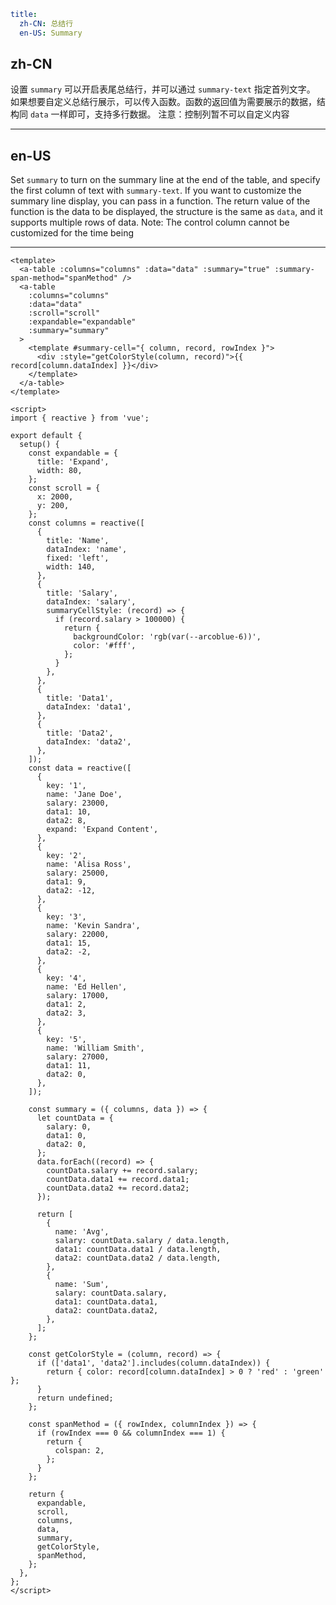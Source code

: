 ```yaml
title:
  zh-CN: 总结行
  en-US: Summary
```

## zh-CN

设置 `summary` 可以开启表尾总结行，并可以通过 `summary-text` 指定首列文字。
如果想要自定义总结行展示，可以传入函数。函数的返回值为需要展示的数据，结构同 `data` 一样即可，支持多行数据。
注意：控制列暂不可以自定义内容

---

## en-US

Set `summary` to turn on the summary line at the end of the table, and specify the first column of text
with `summary-text`. If you want to customize the summary line display, you can pass in a function. The return value of
the function is the data to be displayed, the structure is the same as `data`, and it supports multiple rows of data.
Note: The control column cannot be customized for the time being

---

```vue
<template>
  <a-table :columns="columns" :data="data" :summary="true" :summary-span-method="spanMethod" />
  <a-table
    :columns="columns"
    :data="data"
    :scroll="scroll"
    :expandable="expandable"
    :summary="summary"
  >
    <template #summary-cell="{ column, record, rowIndex }">
      <div :style="getColorStyle(column, record)">{{ record[column.dataIndex] }}</div>
    </template>
  </a-table>
</template>

<script>
import { reactive } from 'vue';

export default {
  setup() {
    const expandable = {
      title: 'Expand',
      width: 80,
    };
    const scroll = {
      x: 2000,
      y: 200,
    };
    const columns = reactive([
      {
        title: 'Name',
        dataIndex: 'name',
        fixed: 'left',
        width: 140,
      },
      {
        title: 'Salary',
        dataIndex: 'salary',
        summaryCellStyle: (record) => {
          if (record.salary > 100000) {
            return {
              backgroundColor: 'rgb(var(--arcoblue-6))',
              color: '#fff',
            };
          }
        },
      },
      {
        title: 'Data1',
        dataIndex: 'data1',
      },
      {
        title: 'Data2',
        dataIndex: 'data2',
      },
    ]);
    const data = reactive([
      {
        key: '1',
        name: 'Jane Doe',
        salary: 23000,
        data1: 10,
        data2: 8,
        expand: 'Expand Content',
      },
      {
        key: '2',
        name: 'Alisa Ross',
        salary: 25000,
        data1: 9,
        data2: -12,
      },
      {
        key: '3',
        name: 'Kevin Sandra',
        salary: 22000,
        data1: 15,
        data2: -2,
      },
      {
        key: '4',
        name: 'Ed Hellen',
        salary: 17000,
        data1: 2,
        data2: 3,
      },
      {
        key: '5',
        name: 'William Smith',
        salary: 27000,
        data1: 11,
        data2: 0,
      },
    ]);

    const summary = ({ columns, data }) => {
      let countData = {
        salary: 0,
        data1: 0,
        data2: 0,
      };
      data.forEach((record) => {
        countData.salary += record.salary;
        countData.data1 += record.data1;
        countData.data2 += record.data2;
      });

      return [
        {
          name: 'Avg',
          salary: countData.salary / data.length,
          data1: countData.data1 / data.length,
          data2: countData.data2 / data.length,
        },
        {
          name: 'Sum',
          salary: countData.salary,
          data1: countData.data1,
          data2: countData.data2,
        },
      ];
    };

    const getColorStyle = (column, record) => {
      if (['data1', 'data2'].includes(column.dataIndex)) {
        return { color: record[column.dataIndex] > 0 ? 'red' : 'green' };
      }
      return undefined;
    };

    const spanMethod = ({ rowIndex, columnIndex }) => {
      if (rowIndex === 0 && columnIndex === 1) {
        return {
          colspan: 2,
        };
      }
    };

    return {
      expandable,
      scroll,
      columns,
      data,
      summary,
      getColorStyle,
      spanMethod,
    };
  },
};
</script>
```
